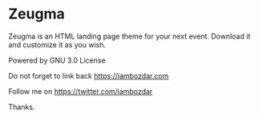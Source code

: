 # Zeugma
Zeugma is an HTML landing page theme for your next event. Download it and customize it as you wish.

Powered by GNU 3.0 License

Do not forget to link back https://iambozdar.com

Follow me on https://twitter.com/iambozdar 

Thanks.
